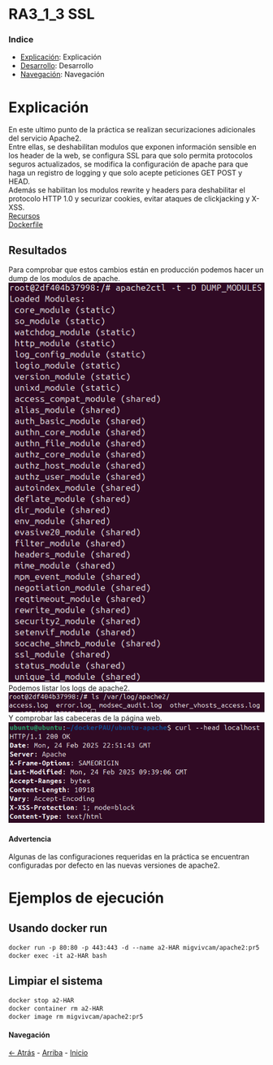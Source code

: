 # RA3_1_3 SSL

### Indice

* [Explicación](#Explicación): Explicación
* [Desarrollo](#Ejemplos-de-ejecución): Desarrollo
* [Navegación](#Navegación): Navegación
  
# Explicación

En este ultimo punto de la práctica se realizan securizaciones adicionales del servicio Apache2.  
Entre ellas, se deshabilitan modulos que exponen información sensible en los header de la web, se configura SSL para que solo permita protocolos seguros actualizados, se modifica la configuración de apache para que haga un registro de logging y que solo acepte peticiones GET POST y HEAD.  
Además se habilitan los modulos rewrite y headers para deshabilitar el protocolo HTTP 1.0 y securizar cookies, evitar ataques de clickjacking y X-XSS.  
[Recursos](./sources)  
[Dockerfile](./sources/dockerfile)  

## Resultados

Para comprobar que estos cambios están en producción podemos hacer un dump de los modulos de apache.
![IMG](./assets/Modulos.png)  
Podemos listar los logs de apache2.
![IMG](./assets/LOGS.png)  
Y comprobar las cabeceras de la página web.
![IMG](./assets/HEAD.png)  
  
#### Advertencia
Algunas de las configuraciones requeridas en la práctica se encuentran configuradas por defecto en las nuevas versiones de apache2.

# Ejemplos de ejecución

## Usando docker run
```
docker run -p 80:80 -p 443:443 -d --name a2-HAR migvivcam/apache2:pr5
docker exec -it a2-HAR bash
```
## Limpiar el sistema
```
docker stop a2-HAR
docker container rm a2-HAR
docker image rm migvivcam/apache2:pr5
```

#### Navegación
[<- Atrás](../)  -  [Arriba](#RA3_1_4-SSL)  -  [Inicio](../../../)